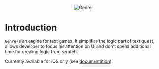 <p align="center" >
<img src="https://github.com/igormatyushkin014/Genre/blob/master/Images/logo_1024_300.png" alt="Genre" title="Genre">
</p>

# Introduction

`Genre` is an engine for text games. It simplifies the logic part of text quest, allows developer to focus his attention on UI and don't spend additional time for creating logic from scratch.

Currently available for iOS only (see [documentation](./README_iOS.md)).
